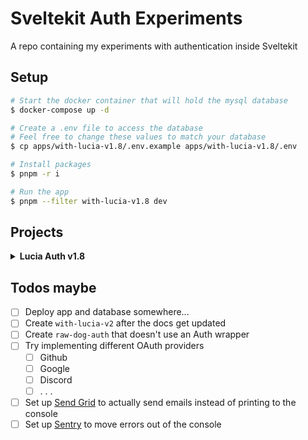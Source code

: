 # Sveltekit Auth Experiments

A repo containing my experiments with authentication inside Sveltekit

## Setup

```sh
# Start the docker container that will hold the mysql database
$ docker-compose up -d

# Create a .env file to access the database
# Feel free to change these values to match your database
$ cp apps/with-lucia-v1.8/.env.example apps/with-lucia-v1.8/.env

# Install packages
$ pnpm -r i

# Run the app
$ pnpm --filter with-lucia-v1.8 dev
```

## Projects

<details>
<summary> <strong>Lucia Auth v1.8</strong> </summary>

<br>

\*\* Midway through building this app, Lucia had been updated from v1.8 to v2 which brought with it massive breaking changes and, more regrettably, the loss of all v1.8 documentation that I was using as reference.

Maybe later I will consider redoing everything using Lucia v2

## Project structure

| Packages                                |                     |
| --------------------------------------- | ------------------- |
| [Lucia](https://lucia-auth.com/)        | Auth wrapper        |
| [Drizzle](https://orm.drizzle.team/)    | Typesafe ORM        |
| [Zod](https://zod.dev)                  | Typesafe validation |
| [SkeletonUI](skeleton.dev)              | UI Components       |
| [TailwindCSS](https://tailwindcss.com/) | Styling             |
| [Lucide](https://lucide.dev/icons/)     | Icons               |

### Routes

```
routes
 ├── /change-password/[token]
 ├── /profile
 │   ├── Change Name Modal
 │   ├── Change Email Modal
 │   └── Change Password Modal
 ├── /sign-in
 │   └── /forgot-password
 ├── /sign-up
 └── /verify-email
     └── /[token]
```

</details>

## Todos maybe

- [ ] Deploy app and database somewhere...
- [ ] Create `with-lucia-v2` after the docs get updated
- [ ] Create `raw-dog-auth` that doesn't use an Auth wrapper
- [ ] Try implementing different OAuth providers
  - [ ] Github
  - [ ] Google
  - [ ] Discord
  - [ ] . . .
- [ ] Set up [Send Grid](https://sendgrid.com/) to actually send emails instead of printing to the console
- [ ] Set up [Sentry](https://sentry.io/welcome/) to move errors out of the console

